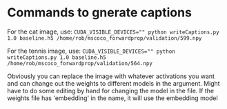 # Commands to gnerate captions
For the cat image, use:
`CUDA_VISIBLE_DEVICES="" python writeCaptions.py 1.0 baseline.h5 /home/rob/mscoco_forwardprop/validation/599.npy`

For the tennis image, use:
`CUDA_VISIBLE_DEVICES="" python writeCaptions.py 1.0 baseline.h5 /home/rob/mscoco_forwardprop/validation/564.npy`

Obviously you can replace the image with whatever activations you want and can change out the weights to different models in the argument. Might have to do some editing by hand for changing the model in the file. 
If the weights file has 'embedding' in the name, it will use the embedding model
